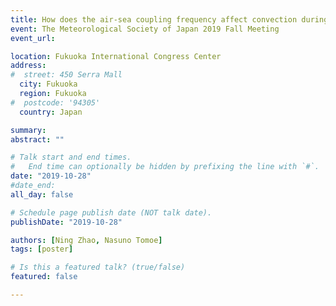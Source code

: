 ```yaml
---
title: How does the air-sea coupling frequency affect convection during the MJO passage?
event: The Meteorological Society of Japan 2019 Fall Meeting
event_url: 

location: Fukuoka International Congress Center
address: 
#  street: 450 Serra Mall
  city: Fukuoka
  region: Fukuoka
#  postcode: '94305'
  country: Japan

summary:
abstract: ""

# Talk start and end times.
#   End time can optionally be hidden by prefixing the line with `#`.
date: "2019-10-28"
#date_end: 
all_day: false

# Schedule page publish date (NOT talk date).
publishDate: "2019-10-28"

authors: [Ning Zhao, Nasuno Tomoe]
tags: [poster]

# Is this a featured talk? (true/false)
featured: false

---
```

